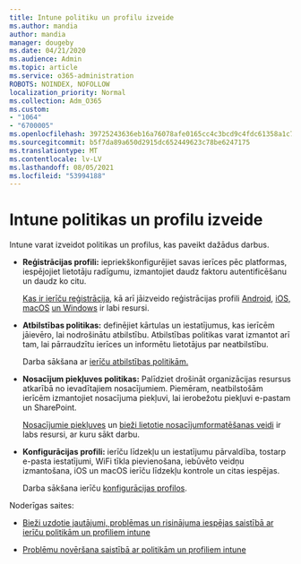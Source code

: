 ```yaml
---
title: Intune politiku un profilu izveide
ms.author: mandia
author: mandia
manager: dougeby
ms.date: 04/21/2020
ms.audience: Admin
ms.topic: article
ms.service: o365-administration
ROBOTS: NOINDEX, NOFOLLOW
localization_priority: Normal
ms.collection: Adm_O365
ms.custom:
- "1064"
- "6700005"
ms.openlocfilehash: 39725243636eb16a76078afe0165cc4c3bcd9c4fdc61358a1c75b6b310956c41
ms.sourcegitcommit: b5f7da89a650d2915dc652449623c78be6247175
ms.translationtype: MT
ms.contentlocale: lv-LV
ms.lasthandoff: 08/05/2021
ms.locfileid: "53994188"
---
```

# <a name="creating-intune-policy-and-profiles"></a>Intune politikas un profilu izveide

Intune varat izveidot politikas un profilus, kas paveikt dažādus darbus.

- **Reģistrācijas profili:** iepriekškonfigurējiet savas ierīces pēc platformas, iespējojiet lietotāju radīgumu, izmantojiet daudz faktoru autentificēšanu un daudz ko citu.

  [Kas ir ierīču reģistrācija](https://docs.microsoft.com/intune/device-enrollment), kā arī jāizveido reģistrācijas profili [Android](https://docs.microsoft.com/intune/android-enroll), [iOS,](https://docs.microsoft.com/intune/ios-enroll) [macOS](https://docs.microsoft.com/intune/macos-enroll) [un Windows](https://docs.microsoft.com/intune/windows-enrollment-methods) ir labi resursi.

- **Atbilstības politikas:** definējiet kārtulas un iestatījumus, kas ierīcēm jāievēro, lai nodrošinātu atbilstību. Atbilstības politikas varat izmantot arī tam, lai pārraudzītu ierīces un informētu lietotājus par neatbilstību.

  Darba sākšana ar [ierīču atbilstības politikām.](https://docs.microsoft.com/intune/device-compliance-get-started)
- **Nosacījum piekļuves politikas:** Palīdziet drošināt organizācijas resursus atkarībā no ievadītajiem nosacījumiem. Piemēram, neatbilstošām ierīcēm izmantojiet nosacījuma piekļuvi, lai ierobežotu piekļuvi e-pastam un SharePoint.

  [Nosacījumie piekļuves](https://docs.microsoft.com/intune/conditional-access) un [bieži lietotie nosacījumformatēšanas veidi](https://docs.microsoft.com/intune/conditional-access-intune-common-ways-use) ir labs resursi, ar kuru sākt darbu.

- **Konfigurācijas profili:** ierīču līdzekļu un iestatījumu pārvaldība, tostarp e-pasta iestatījumi, WiFi tīkla pievienošana, iebūvēto veidņu izmantošana, iOS un macOS ierīču līdzekļu kontrole un citas iespējas.

  Darba sākšana ierīču [konfigurācijas profilos](https://docs.microsoft.com/intune/device-profiles).

Noderīgas saites:

- [Bieži uzdotie jautājumi, problēmas un risinājuma iespējas saistībā ar ierīču politikām un profiliem intune](https://docs.microsoft.com/intune/device-profile-troubleshoot)

- [Problēmu novēršana saistībā ar politikām un profiliem intune](https://docs.microsoft.com/troubleshoot/mem/intune/troubleshoot-policies-in-microsoft-intune)

